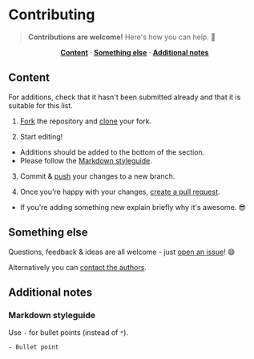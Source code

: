# Contributing

> **Contributions are welcome!** Here's how you can help. :raised_hands:

<p align="center">
<b><a href="#content">Content</a></b>
·
<b><a href="#something-else">Something else</a></b>
·
<b><a href="#additional-notes">Additional notes</a></b>
</p>

## Content

For additions, check that it hasn't been submitted already and that it is suitable for this list.

1. [Fork](https://help.github.com/articles/fork-a-repo/) the repository and [clone](https://help.github.com/articles/cloning-a-repository/) your fork.

2. Start editing!
  - Additions should be added to the bottom of the section.
  - Please follow the [Markdown styleguide](#markdown-styleguide).

3. Commit & [push](https://help.github.com/articles/pushing-to-a-remote/) your changes to a new branch.

4. Once you're happy with your changes, [create a pull request](https://help.github.com/articles/creating-a-pull-request/).
  - If you're adding something new explain briefly why it's awesome. :sunglasses:

## Something else

Questions, feedback & ideas are all welcome - just [open an issue](https://github.com/davisonio/awesome-irc/issues)! :smile:

Alternatively you can [contact the authors](https://github.com/davisonio/awesome-irc#authors).

## Additional notes

### Markdown styleguide

Use `-` for bullet points (instead of `*`).
```
- Bullet point
```
